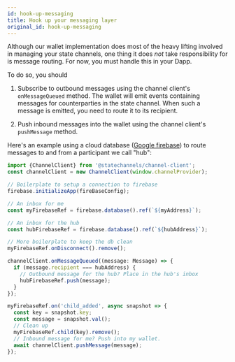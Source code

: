 ```yaml
---
id: hook-up-messaging
title: Hook up your messaging layer
original_id: hook-up-messaging
---
```


Although our wallet implementation does most of the heavy lifting involved in managing your state channels, one thing it does _not_ take responsibility for is message routing. For now, you must handle this in your Dapp.

To do so, you should

1. Subscribe to outbound messages using the channel client's `onMessageQueued` method. The wallet will emit events containing messages for counterparties in the state channel. When such a message is emitted, you need to route it to its recipient.

2. Push inbound messages into the wallet using the channel client's `pushMessage` method.

Here's an example using a cloud database ([Google firebase](https://firebase.google.com/)) to route messages to and from a participant we call "hub":

```typescript
import {ChannelClient} from '@statechannels/channel-client';
const channelClient = new ChannelClient(window.channelProvider);

// Boilerplate to setup a connection to firebase
firebase.initializeApp(fireBaseConfig);

// An inbox for me
const myFirebaseRef = firebase.database().ref(`${myAddress}`);

// An inbox for the hub
const hubFirebaseRef = firebase.database().ref(`${hubAddress}`);

// More boilerplate to keep the db clean
myFirebaseRef.onDisconnect().remove();

channelClient.onMessageQueued((message: Message) => {
  if (message.recipient === hubAddress) {
    // Outbound message for the hub? Place in the hub's inbox
    hubFirebaseRef.push(message);
  }
});

myFirebaseRef.on('child_added', async snapshot => {
  const key = snapshot.key;
  const message = snapshot.val();
  // Clean up
  myFirebaseRef.child(key).remove();
  // Inbound message for me? Push into my wallet.
  await channelClient.pushMessage(message);
});
```
